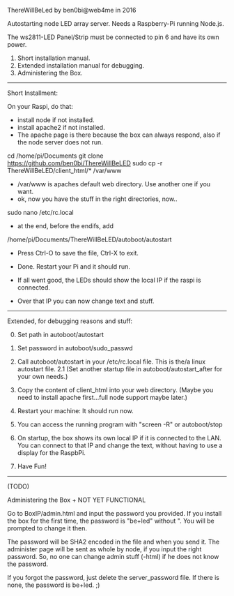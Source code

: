 ThereWillBeLed
by ben0bi@web4me in 2016

Autostarting node LED array server.
Needs a Raspberry-Pi running Node.js.

The ws2811-LED Panel/Strip must be connected to pin 6 and have its own power.

1. Short installation manual.
2. Extended installation manual for debugging.
3. Administering the Box.

******************************************************************************

Short Installment:

On your Raspi, do that:

+ install node if not installed.
+ install apache2 if not installed. 
+ The apache page is there because the box can always respond, also if the node server does not run.

cd /home/pi/Documents
git clone https://github.com/ben0bi/ThereWillBeLED
sudo cp -r ThereWillBeLED/client_html/* /var/www

+ /var/www is apaches default web directory. Use another one if you want.
+ ok, now you have the stuff in the right directories, now..

sudo nano /etc/rc.local

+ at the end, before the endifs, add

/home/pi/Documents/ThereWillBeLED/autoboot/autostart

+ Press Ctrl-O to save the file, Ctrl-X to exit.

+ Done. Restart your Pi and it should run.
+ If all went good, the LEDs should show the local IP if the raspi is connected.
+ Over that IP you can now change text and stuff.

******************************************************************************
Extended, for debugging reasons and stuff:

0. Set path in autoboot/autostart
1. Set password in autoboot/sudo_passwd
2. Call autoboot/autostart in your /etc/rc.local file. 
	This is the/a linux autostart file.
	2.1 (Set another startup file in autoboot/autostart_after for your own needs.)
3. Copy the content of client_html into your web directory.
	(Maybe you need to install apache first...full node support maybe later.)
3. Restart your machine: It should run now.

4. You can access the running program with "screen -R" or autoboot/stop

5. On startup, the box shows its own local IP if it is connected to the LAN.
You can connect to that IP and change the text, without having to use a 
display for the RaspbPi.

6. Have Fun!

*******************************************************************************

(TODO)

Administering the Box + NOT YET FUNCTIONAL

Go to BoxIP/admin.html and input the password you provided.
If you install the box for the first time, the password is "be+led" without ". 
You will be prompted to change it then.

The password will be SHA2 encoded in the file and when you send it.
The administer page will be sent as whole by node, if you input the right password.
So, no one can change admin stuff (-html) if he does not know the password.

If you forgot the password, just delete the server_password file. 
If there is none, the password is be+led. ;)
